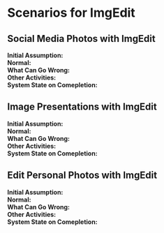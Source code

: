 # Scenarios for ImgEdit

## Social Media Photos with ImgEdit
**Initial Assumption:**  
**Normal:**  
**What Can Go Wrong:**  
**Other Activities:**  
**System State on Comepletion:**  
## Image Presentations with ImgEdit
**Initial Assumption:**  
**Normal:**  
**What Can Go Wrong:**  
**Other Activities:**  
**System State on Comepletion:**  
## Edit Personal Photos with ImgEdit 
**Initial Assumption:**  
**Normal:**  
**What Can Go Wrong:**  
**Other Activities:**  
**System State on Comepletion:**  
